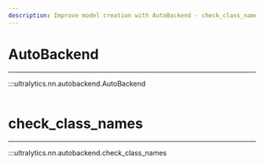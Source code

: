 ```yaml
---
description: Improve model creation with AutoBackend - check_class_names page for PyTorch and Detectron2. Increase accuracy with Ultralytics NN.
---
```


# AutoBackend
---
:::ultralytics.nn.autobackend.AutoBackend
<br><br>

# check_class_names
---
:::ultralytics.nn.autobackend.check_class_names
<br><br>